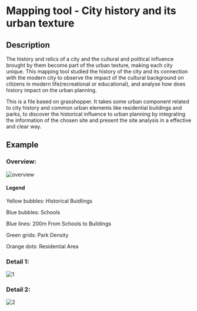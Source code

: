 # Mapping tool - City history and its urban texture

## Description
The history and relics of a city and the cultural and political influence brought by them become part of the urban texture, making each city unique. This mapping tool studied the history of the city and its connection with the modern city to observe the impact of the cultural background on citizens in modern life(recreational or educational), and analyse how does history impact on the urban planning.

This is a file based on grasshopper. It takes some urban component related to city history and common urban elements like residential buildings and parks, to discover the historical influence to urban planning by integrating the information of the chosen site and present the site analysis in a effective and clear way.

## Example

### Overview:
![overview](https://user-images.githubusercontent.com/88953049/130400550-82e7ea40-f262-4a9b-b8e7-34364dc24cda.JPG)
#### Legend

Yellow bubbles:  Historical Buidlings

Blue bubbles:    Schools

Blue lines:      200m From Schools to Buildings

Green grids:     Park Density

Orange dots:     Residential Area

### Detail 1:
![1](https://user-images.githubusercontent.com/88953049/130400560-c6ed95d2-32d5-47c1-9cb8-73cede3e8189.JPG)

### Detail 2:
![2](https://user-images.githubusercontent.com/88953049/130400572-1c9485ea-882b-4e8b-b502-c4ee81aa51ef.JPG)
